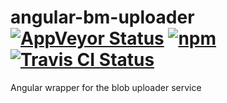 # angular-bm-uploader [![AppVeyor Status](https://img.shields.io/appveyor/ci/blinkmobile/angular-bm-uploader/master.svg)](https://ci.appveyor.com/project/blinkmobile/angular-bm-uploader) [![npm](https://img.shields.io/npm/v/angular-bm-uploader.svg?maxAge=2592000)](https://www.npmjs.com/package/angular-bm-uploader) [![Travis CI Status](https://travis-ci.org/blinkmobile/angular-bm-uploader.svg?branch=master)](https://travis-ci.org/blinkmobile/angular-bm-uploader)
Angular wrapper for the blob uploader service
